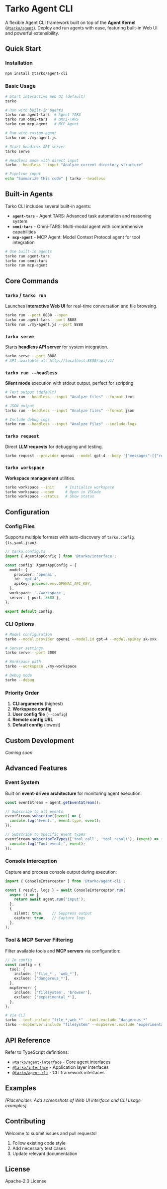 # Tarko Agent CLI

A flexible Agent CLI framework built on top of the **Agent Kernel** ([`@tarko/agent`](https://www.npmjs.com/package/@tarko/agent)). Deploy and run agents with ease, featuring built-in Web UI and powerful extensibility.

## Quick Start

### Installation

```bash
npm install @tarko/agent-cli
```

### Basic Usage

```bash
# Start interactive Web UI (default)
tarko

# Run with built-in agents
tarko run agent-tars  # Agent TARS
tarko run omni-tars   # Omni-TARS
tarko run mcp-agent   # MCP Agent

# Run with custom agent
tarko run ./my-agent.js

# Start headless API server
tarko serve

# Headless mode with direct input
tarko --headless --input "Analyze current directory structure"

# Pipeline input
echo "Summarize this code" | tarko --headless
```

## Built-in Agents

Tarko CLI includes several built-in agents:

- **`agent-tars`** - Agent TARS: Advanced task automation and reasoning system
- **`omni-tars`** - Omni-TARS: Multi-modal agent with comprehensive capabilities
- **`mcp-agent`** - MCP Agent: Model Context Protocol agent for tool integration

```bash
# Use built-in agents
tarko run agent-tars
tarko run omni-tars
tarko run mcp-agent
```

## Core Commands

### `tarko` / `tarko run`

Launches **interactive Web UI** for real-time conversation and file browsing.

```bash
tarko run --port 8888 --open
tarko run agent-tars --port 8888
tarko run ./my-agent.js --port 8888
```

### `tarko serve`

Starts **headless API server** for system integration.

```bash
tarko serve --port 8888
# API available at: http://localhost:8888/api/v1/
```

### `tarko run --headless`

**Silent mode** execution with stdout output, perfect for scripting.

```bash
# Text output (default)
tarko run --headless --input "Analyze files" --format text

# JSON output
tarko run --headless --input "Analyze files" --format json

# Include debug logs
tarko run --headless --input "Analyze files" --include-logs
```

### `tarko request`

Direct **LLM requests** for debugging and testing.

```bash
tarko request --provider openai --model gpt-4 --body '{"messages":[{"role":"user","content":"Hello"}]}'
```

### `tarko workspace`

**Workspace management** utilities.

```bash
tarko workspace --init     # Initialize workspace
tarko workspace --open     # Open in VSCode
tarko workspace --status   # Show status
```

## Configuration

### Config Files

Supports multiple formats with auto-discovery of `tarko.config.{ts,yaml,json}`:

```typescript
// tarko.config.ts
import { AgentAppConfig } from '@tarko/interface';

const config: AgentAppConfig = {
  model: {
    provider: 'openai',
    id: 'gpt-4',
    apiKey: process.env.OPENAI_API_KEY,
  },
  workspace: './workspace',
  server: { port: 8888 },
};

export default config;
```

### CLI Options

```bash
# Model configuration
tarko --model.provider openai --model.id gpt-4 --model.apiKey sk-xxx

# Server settings
tarko serve --port 3000

# Workspace path
tarko --workspace ./my-workspace

# Debug mode
tarko --debug
```



### Priority Order

1. **CLI arguments** (highest)
2. **Workspace config**
3. **User config file** (`--config`)
4. **Remote config URL**
5. **Default config** (lowest)

## Custom Development

_Coming soon_

## Advanced Features

### Event System

Built on **event-driven architecture** for monitoring agent execution:

```typescript
const eventStream = agent.getEventStream();

// Subscribe to all events
eventStream.subscribe((event) => {
  console.log('Event:', event.type, event);
});

// Subscribe to specific event types
eventStream.subscribeToTypes(['tool_call', 'tool_result'], (event) => {
  console.log('Tool event:', event);
});
```

### Console Interception

Capture and process console output during execution:

```typescript
import { ConsoleInterceptor } from '@tarko/agent-cli';

const { result, logs } = await ConsoleInterceptor.run(
  async () => {
    return await agent.run('input');
  },
  {
    silent: true,    // Suppress output
    capture: true,   // Capture logs
  },
);
```

### Tool & MCP Server Filtering

Filter available tools and **MCP servers** via configuration:

```typescript
// In config
const config = {
  tool: {
    include: ['file_*', 'web_*'],
    exclude: ['dangerous_*'],
  },
  mcpServer: {
    include: ['filesystem', 'browser'],
    exclude: ['experimental_*'],
  },
};
```

```bash
# Via CLI
tarko --tool.include "file_*,web_*" --tool.exclude "dangerous_*"
tarko --mcpServer.include "filesystem" --mcpServer.exclude "experimental_*"
```





## API Reference

Refer to TypeScript definitions:

- [`@tarko/agent-interface`](https://www.npmjs.com/package/@tarko/agent-interface) - Core agent interfaces
- [`@tarko/interface`](https://www.npmjs.com/package/@tarko/interface) - Application layer interfaces
- [`@tarko/agent-cli`](https://www.npmjs.com/package/@tarko/agent-cli) - CLI framework interfaces

## Examples

<!-- TODO: Add screenshot placeholders for:
- Web UI interface
- CLI output examples
- Configuration file examples
-->

_[Placeholder: Add screenshots of Web UI interface and CLI usage examples]_

## Contributing

Welcome to submit issues and pull requests!

1. Follow existing code style
2. Add necessary test cases
3. Update relevant documentation

## License

Apache-2.0 License
